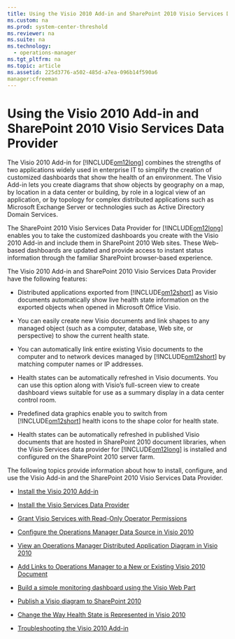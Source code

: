 ```yaml
---
title: Using the Visio 2010 Add-in and SharePoint 2010 Visio Services Data Provider
ms.custom: na
ms.prod: system-center-threshold
ms.reviewer: na
ms.suite: na
ms.technology: 
  - operations-manager
ms.tgt_pltfrm: na
ms.topic: article
ms.assetid: 225d3776-a502-485d-a7ea-096b14f590a6
manager:cfreeman
---
```

# Using the Visio 2010 Add-in and SharePoint 2010 Visio Services Data Provider
The Visio 2010 Add\-in for [!INCLUDE[om12long](../../om/manage/includes/om12long_md.md)] combines the strengths of two applications widely used in enterprise IT to simplify the creation of customized dashboards that show the health of an environment. The Visio Add\-in lets you create diagrams that show objects by geography on a map, by location in a data center or building, by role in a logical view of an application, or by topology for complex distributed applications such as Microsoft Exchange Server or technologies such as Active Directory Domain Services.  
  
The SharePoint 2010 Visio Services Data Provider for [!INCLUDE[om12long](../../om/manage/includes/om12long_md.md)] enables you to take the customized dashboards you create with the Visio 2010 Add\-in and include them in SharePoint 2010 Web sites. These Web\-based dashboards are updated and provide access to instant status information through the familiar SharePoint browser\-based experience.  
  
The Visio 2010 Add\-in and SharePoint 2010 Visio Services Data Provider have the following features:  
  
-   Distributed applications exported from [!INCLUDE[om12short](../../om/manage/includes/om12short_md.md)] as Visio documents automatically show live health state information on the exported objects when opened in Microsoft Office Visio.  
  
-   You can easily create new Visio documents and link shapes to any managed object \(such as a computer, database, Web site, or perspective\) to show the current health state.  
  
-   You can automatically link entire existing Visio documents to the computer and to network devices managed by [!INCLUDE[om12short](../../om/manage/includes/om12short_md.md)] by matching computer names or IP addresses.  
  
-   Health states can be automatically refreshed in Visio documents. You can use this option along with Visio’s full\-screen view to create dashboard views suitable for use as a summary display in a data center control room.  
  
-   Predefined data graphics enable you to switch from [!INCLUDE[om12short](../../om/manage/includes/om12short_md.md)] health icons to the shape color for health state.  
  
-   Health states can be automatically refreshed in published Visio documents that are hosted in SharePoint 2010 document libraries, when the Visio Services data provider for [!INCLUDE[om12long](../../om/manage/includes/om12long_md.md)] is installed and configured on the SharePoint 2010 server farm.  
  
The following topics provide information about how to install, configure, and use the Visio Add\-in and the SharePoint 2010 Visio Services Data Provider.  
  
-   [Install the Visio 2010 Add-in](../../om/manage/Install-the-Visio-2010-Add-in.md)  
  
-   [Install the Visio Services Data Provider](../../om/manage/Install-the-Visio-Services-Data-Provider.md)  
  
-   [Grant Visio Services with Read-Only Operator Permissions](../../om/manage/Grant-Visio-Services-with-Read-Only-Operator-Permissions.md)  
  
-   [Configure the Operations Manager Data Source in Visio 2010](../../om/manage/Configure-the-Operations-Manager-Data-Source-in-Visio-2010.md)  
  
-   [View an Operations Manager Distributed Application Diagram in Visio 2010](../../om/manage/View-an-Operations-Manager-Distributed-Application-Diagram-in-Visio-2010.md)  
  
-   [Add Links to Operations Manager to a New or Existing Visio 2010 Document](../../om/manage/Add-Links-to-Operations-Manager-to-a-New-or-Existing-Visio-2010-Document.md)  
  
-   [Build a simple monitoring dashboard using the Visio Web Part](../../om/manage/Build-a-simple-monitoring-dashboard-using-the-Visio-Web-Part.md)  
  
-   [Publish a Visio diagram to SharePoint 2010](../../om/manage/Publish-a-Visio-diagram-to-SharePoint-2010.md)  
  
-   [Change the Way Health State is Represented in Visio 2010](../../om/manage/Change-the-Way-Health-State-is-Represented-in-Visio-2010.md)  
  
-   [Troubleshooting the Visio 2010 Add-in](../../om/manage/Troubleshooting-the-Visio-2010-Add-in.md)  
  
